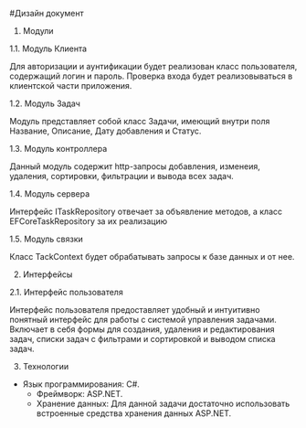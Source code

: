 #Дизайн документ 

1. Модули

1.1. Модуль Клиента

Для авторизации и аунтификации будет реализован класс пользователя, содержащий логин и пароль. Проверка входа будет реализовываться в клиентской части приложения.

1.2. Модуль Задач

Модуль представляет собой класс Задачи, имеющий внутри поля Название, Описание, Дату добавления и Статус.

1.3. Модуль контроллера

Данный модуль содержит http-запросы добавления, изменеия, удаления, сортировки, фильтрации и вывода всех задач.

1.4. Модуль сервера

Интерфейс ITaskRepository отвечает за объявление методов, а класс EFCoreTaskRepository за их реализацию

1.5. Модуль связки

Класс TackContext будет обрабатывать запросы к базе данных и от нее.

2. Интерфейсы

2.1. Интерфейс пользователя

Интерфейс пользователя предоставляет удобный и интуитивно понятный интерфейс для работы с системой управления задачами. Включает в себя формы для создания, удаления и редактирования задач, списки задач с фильтрами и сортировкой и выводом списка задач.


3. Технологии

- Язык программирования: C#.
   - Фреймворк: ASP.NET.
   - Хранение данных: Для данной задачи достаточно использовать встроенные средства хранения данных ASP.NET.
